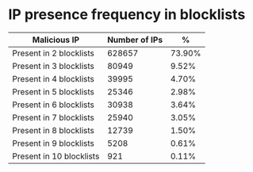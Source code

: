 # IP presence frequency in blocklists
| Malicious IP | Number of IPs | % |
|----|----|----|
| Present in 2 blocklists | 628657 | 73.90% |
| Present in 3 blocklists | 80949 | 9.52% |
| Present in 4 blocklists | 39995 | 4.70% |
| Present in 5 blocklists | 25346 | 2.98% |
| Present in 6 blocklists | 30938 | 3.64% |
| Present in 7 blocklists | 25940 | 3.05% |
| Present in 8 blocklists | 12739 | 1.50% |
| Present in 9 blocklists | 5208 | 0.61% |
| Present in 10 blocklists | 921 | 0.11% |
